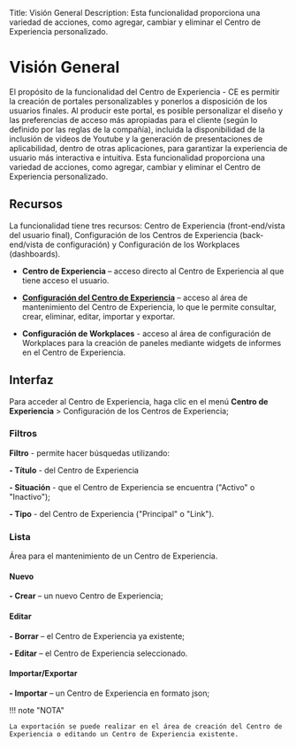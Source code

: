 Title: Visión General
Description: Esta funcionalidad proporciona una variedad de acciones, como agregar, cambiar y eliminar el Centro de Experiencia personalizado.

# Visión General

El propósito de la funcionalidad del Centro de Experiencia - CE es permitir la creación de portales personalizables y ponerlos a disposición de los usuarios finales. Al producir este portal, es posible personalizar el diseño y las preferencias de acceso más apropiadas para el cliente (según lo definido por las reglas de la compañía), incluida la disponibilidad de la inclusión de videos de Youtube y la generación de presentaciones de aplicabilidad, dentro de otras aplicaciones, para garantizar la experiencia de usuario más interactiva e intuitiva. Esta funcionalidad proporciona una variedad de acciones, como agregar, cambiar y eliminar el Centro de Experiencia personalizado.

## Recursos

La funcionalidad tiene tres recursos: Centro de Experiencia (front-end/vista del usuario final), Configuración de los Centros de Experiencia (back-end/vista de configuración) y Configuración de los Workplaces (dashboards).

- **Centro de Experiencia** – acceso directo al Centro de Experiencia al que tiene acceso el usuario.

- **[Configuración del Centro de Experiencia][1]** – acceso al área de mantenimiento del Centro de Experiencia, lo que le permite consultar, crear, eliminar, editar, importar y exportar.

- **Configuración de Workplaces** - acceso al área de configuración de Workplaces para la creación de paneles mediante widgets de informes en el Centro de Experiencia.

## Interfaz

Para acceder al Centro de Experiencia, haga clic en el menú **Centro de Experiencia** > Configuración de los Centros de Experiencia;

### Filtros

**Filtro** - permite hacer búsquedas utilizando:

**- Título** - del Centro de Experiencia

**- Situación** - que el Centro de Experiencia se  encuentra ("Activo" o "Inactivo");

**- Tipo** - del Centro de Experiencia ("Principal" o "Link").

### Lista

Área para el mantenimiento de un Centro de Experiencia.

#### Nuevo

**- Crear** – un nuevo Centro de Experiencia;

#### Editar

**- Borrar** – el Centro de Experiencia ya existente;

**- Editar** – el Centro de Experiencia seleccionado.

#### Importar/Exportar

**- Importar** – un Centro de Experiencia en formato json;


!!! note "NOTA"

    La exportación se puede realizar en el área de creación del Centro de Experiencia o editando un Centro de Experiencia existente.

[1]:/es-es/citsmart-7/additional-features/service-portals/experience-center/create-experience-center.html
